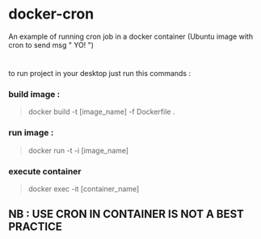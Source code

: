 # docker-cron
An example of running cron job in a docker container (Ubuntu image with cron to send msg " YO! ")
#
to run project in your desktop just run this commands : 
### build image :
> docker build  -t [image_name] -f Dockerfile . 
### run image :
> docker run -t -i [image_name] 
### execute container 
> docker exec -it [container_name]
## NB : USE CRON IN CONTAINER IS NOT A BEST PRACTICE
